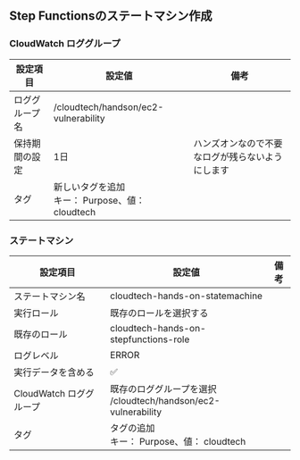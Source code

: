 ## Step Functionsのステートマシン作成
### CloudWatch ロググループ
|  設定項目 | 設定値 | 備考 |
| - | - | - |
| ロググループ名 | /cloudtech/handson/ec2-vulnerability |  |
| 保持期間の設定 | 1日 | ハンズオンなので不要なログが残らないようにします |
| タグ | 新しいタグを追加<br>キー： Purpose、値： cloudtech |  |

### ステートマシン
|  設定項目 | 設定値 | 備考 |
| - | - | - |
| ステートマシン名 | cloudtech-hands-on-statemachine |  |
| 実行ロール | 既存のロールを選択する |  |
| 既存のロール | cloudtech-hands-on-stepfunctions-role |  |
| ログレベル<br> | ERROR |  |
| 実行データを含める | ✅ |  |
| CloudWatch ロググループ | 既存のロググループを選択<br>/cloudtech/handson/ec2-vulnerability |  |
| タグ | タグの追加<br>キー： Purpose、値： cloudtech |  |

